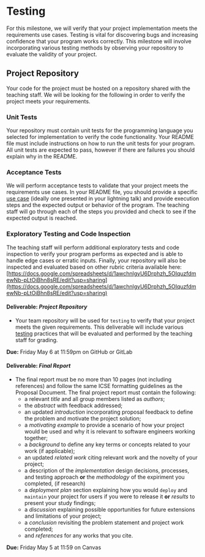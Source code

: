 # Testing

For this milestone, we will verify that your project implementation meets the requirements use cases. Testing is vital for discovering bugs and increasing confidence that your program works correctly. This milestone will involve incorporating various testing methods by observing your repository to evaluate the validity of your project.

## Project Repository

Your code for the project must be hosted on a repository shared with the teaching staff. We will be looking for the following in order to verify the project meets your requirements.

### Unit Tests

Your repository must contain unit tests for the programming language you selected for implementation to verify the code functionality. Your README file must include instructions on how to run the unit tests for your program. All unit tests are expected to pass, however if there are failures you should explain why in the README.

### Acceptance Tests

We will perform acceptance tests to validate that your project meets the requirements use cases. In your README file, you should provide a specific [use case](REQUIREMENTS.md) (ideally one presented in your lightning talk) and provide execution steps and the expected output or behavior of the program. The teaching staff will go through each of the steps you provided and check to see if the expected output is reached.

### Exploratory Testing and Code Inspection

The teaching staff will perform additional exploratory tests and code inspection to verify your program performs as expected and is able to handle edge cases or erratic inputs. Finally, your repository will also be inspected and evaluated based on other rubric criteria available here: [https://docs.google.com/spreadsheets/d/1awchnlgyU6Drphzh_5OIquzfdmewNb-pLtOiBhn8sRE/edit?usp=sharing](https://docs.google.com/spreadsheets/d/1awchnlgyU6Drphzh_5OIquzfdmewNb-pLtOiBhn8sRE/edit?usp=sharing)

#### Deliverable: _Project Repository_
* Your team repository will be used for `testing` to verify that your project meets the given requirements. This deliverable will include various [testing](TESTING.md) practices that will be evaluated and performed by the teaching staff for grading.

**Due:** Friday May 6 at 11:59pm on GitHub or GitLab


#### Deliverable: _Final Report_
* The final report must be no more than 10 pages (not including references) and follow the same ICSE formatting guidelines as the Proposal Document. The final project report must contain the following:
    * a relevant _title_ and all group members listed as _authors_;
    *  the _abstract_ with feedback addressed;
    *  an updated _introduction_ incorporating proposal feedback to define the problem and motivate the project solution;
    *  a _motivating example_ to provide a scenario of how your project would be used and why it is relevant to software engineers working together;
    *  a _background_ to define any key terms or concepts related to your work (if applicable);
    *  an updated _related work_ citing relevant work and the novelty of your project; 
    *  a description of the _implementation_ design decisions, processes, and testing approach **or** the _methodology_ of the expiriment you completed, (if research)
    *  a _deployment plan_ section explaining how you would `deploy` and `maintain` your project for users if you were to release it **or** _results_ to present your study findings;
    *  a _discussion_ explaining possible opportunities for future extensions and limitations of your project;  
    *  a _conclusion_ revisiting the problem statement and project work completed;
    *  and _references_ for any works that you cite.

**Due:** Friday May 5 at 11:59 on Canvas
